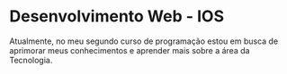 # Desenvolvimento Web - IOS

<p>Atualmente, no meu segundo curso de programação estou em busca de aprimorar meus conhecimentos e aprender mais sobre a área da Tecnologia.</p>